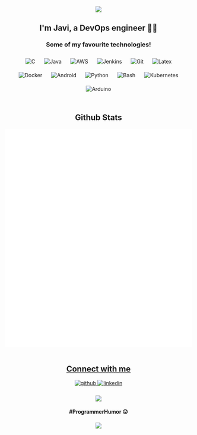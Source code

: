 
<div align="center">
<img src="https://rishavanand.github.io/static/images/greetings.gif" align="center" width="600" />
</div>  

## <div align="center">I'm Javi, a DevOps engineer 👨‍💻</div>  

### <div align="center">Some of my favourite technologies!</div>
<div align="center"> 
  
<img style="margin: 10px" src="https://profilinator.rishav.dev/skills-assets/c-original.svg" alt="C" height="50" />  
<img style="margin: 10px" src="https://profilinator.rishav.dev/skills-assets/java-original-wordmark.svg" alt="Java" height="50" />  
<img style="margin: 10px" src="https://profilinator.rishav.dev/skills-assets/amazonwebservices-original-wordmark.svg" alt="AWS" height="50" />  
<img style="margin: 10px" src="https://profilinator.rishav.dev/skills-assets/jenkins-icon.svg" alt="Jenkins" height="50" />  
<img style="margin: 10px" src="https://profilinator.rishav.dev/skills-assets/git-scm-icon.svg" alt="Git" height="50" />  
<img style="margin: 10px" src="https://profilinator.rishav.dev/skills-assets/latex.png" alt="Latex" height="50" />  
  </div>  
  <div align="center">  
<img style="margin: 10px" src="https://profilinator.rishav.dev/skills-assets/docker-original-wordmark.svg" alt="Docker" height="50" />  
<img style="margin: 10px" src="https://profilinator.rishav.dev/skills-assets/android-original-wordmark.svg" alt="Android" height="50" />  
<img style="margin: 10px" src="https://profilinator.rishav.dev/skills-assets/python-original.svg" alt="Python" height="50" />  
<img style="margin: 10px" src="https://profilinator.rishav.dev/skills-assets/gnu_bash-icon.svg" alt="Bash" height="50" />  
<img style="margin: 10px" src="https://profilinator.rishav.dev/skills-assets/kubernetes-icon.svg" alt="Kubernetes" height="50" />  
<img style="margin: 10px" src="https://profilinator.rishav.dev/skills-assets/arduino.png" alt="Arduino" height="50" />  
</div>  

<br/>  


## <div align="center"> Github Stats 
<a href='https://github.com/JParisR/GitHub-stats'>

  <div align="center">
<img src="https://raw.githubusercontent.com/JParisR/GitHub-stats/master/generated/overview.svg" align="center" />
    <img src="https://raw.githubusercontent.com/JParisR/GitHub-stats/master/generated/languages.svg" align="center" />
</div>
 
<br>


 ## <div align="center"> Connect with me
<div align="center">
<a href="https://github.com/JParisR" target="_blank">
<img src=https://img.shields.io/badge/github-%2324292e.svg?&style=for-the-badge&logo=github&logoColor=white alt=github style="margin-bottom: 5px;" />
</a>
<a href="https://linkedin.com/in/https://www.linkedin.com/in/javier-par%C3%ADs-rojo-86a145206/" target="_blank">
<img src=https://img.shields.io/badge/linkedin-%231E77B5.svg?&style=for-the-badge&logo=linkedin&logoColor=white alt=linkedin style="margin-bottom: 5px;" />
</a>  
</div>  
  

<br/>  

<div align="center">
<img src="https://komarev.com/ghpvc/?username=JParisR&&style=flat-square" align="center" />
</div>  

<!--
<br />

<div align="center">
<img src="https://random-memer.herokuapp.com/" align="center" />
</div>  
<br>
-->


#### <div align="center"> #ProgrammerHumor :stuck_out_tongue_winking_eye:
<div align="center">
<img src="https://readme-jokes.vercel.app/api?theme=random" align="center" />
</div>
